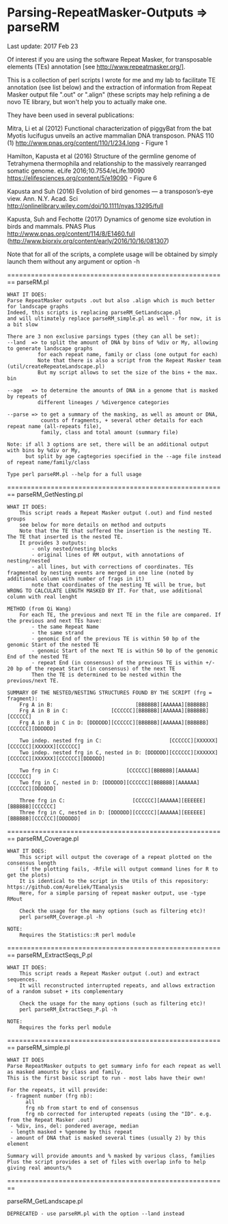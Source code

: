 Parsing-RepeatMasker-Outputs => parseRM
========================================================
Last update: 2017 Feb 23


Of interest if you are using the software Repeat Masker, for transposable elements (TEs) annotation [see http://www.repeatmasker.org/].

This is a collection of perl scripts I wrote for me and my lab to facilitate TE annotation (see list below) and the extraction of information from Repeat Masker output file ".out" or ".align" (these scripts may help refining a de novo TE library, but won't help you to actually make one.

They have been used in several publications:
   
   Mitra, Li et al (2012) Functional characterization of piggyBat from the bat Myotis lucifugus 
       unveils an active mammalian DNA transposon. PNAS 110 (1) 
       http://www.pnas.org/content/110/1/234.long - Figure 1

   Hamilton, Kapusta et al (2016) Structure of the germline genome of Tetrahymena thermophila 
       and relationship to the massively rearranged somatic genome. eLife 2016;10.7554/eLife.19090 
       https://elifesciences.org/content/5/e19090 - Figure 6

   Kapusta and Suh (2016) Evolution of bird genomes — a transposon’s-eye view. Ann. N.Y. Acad. Sci
       http://onlinelibrary.wiley.com/doi/10.1111/nyas.13295/full

   Kapusta, Suh and Fechotte (2017) Dynamics of genome size evolution in birds and mammals. PNAS Plus
       http://www.pnas.org/content/114/8/E1460.full
       (http://www.biorxiv.org/content/early/2016/10/16/081307)

Note that for all of the scripts, a complete usage will be obtained by simply launch them without any argument or option -h

========================================================
parseRM.pl

    WHAT IT DOES:
    Parse RepeatMasker outputs .out but also .align which is much better for landscape graphs
    Indeed, this scripts is replacing parseRM_GetLandscape.pl
    and will ultimately replace parseRM_simple.pl as well - for now, it is a bit slow

    There are 3 non exclusive parsings types (they can all be set):
    --land  => to split the amount of DNA by bins of %div or My, allowing to generate landscape graphs
              for each repeat name, family or class (one output for each)
              Note that there is also a script from the Repeat Masker team (util/createRepeateLandscape.pl)
			  But my script allows to set the size of the bins + the max. bin

    --age   => to determine the amounts of DNA in a genome that is masked by repeats of 
              different lineages / %divergence categories

    --parse => to get a summary of the masking, as well as amount or DNA, 
               counts of fragments, + several other details for each repeat name (all-repeats file), 
               family, class and total amount (summary file)

    Note: if all 3 options are set, there will be an additional output with bins by %div or My, 
          but split by age cagtegories specified in the --age file instead of repeat name/family/class 
    
    Type perl parseRM.pl --help for a full usage

========================================================
parseRM_GetNesting.pl

    WHAT IT DOES: 
        This script reads a Repeat Masker output (.out) and find nested groups
        see below for more details on method and outputs
        Note that the TE that suffered the insertion is the nesting TE. The TE that inserted is the nested TE.
        It provides 3 outputs:
            - only nested/nesting blocks
            - original lines of RM output, with annotations of nesting/nested
            - all lines, but with corrections of coordinates. TEs fragmented by nesting events are merged in one line (noted by additional column with number of frags in it)
            note that coordinates of the nesting TE will be true, but WRONG TO CALCULATE LENGTH MASKED BY IT. For that, use additional column with real lenght
	 
    METHOD (from Qi Wang)
        For each TE, the previous and next TE in the file are compared. If the previous and next TEs have:
            - the same Repeat Name
            - the same strand
            - genomic End of the previous TE is within 50 bp of the genomic Start of the nested TE
            - genomic Start of the next TE is within 50 bp of the genomic End of the nested TE
            - repeat End (in consensus) of the previous TE is within +/- 20 bp of the repeat Start (in consensus) of the next TE
            Then the TE is determined to be nested within the previous/next TE.
	 
    SUMMARY OF THE NESTED/NESTING STRUCTURES FOUND BY THE SCRIPT (frg = fragment):
        Frg A in B:                           [BBBBBB][AAAAAA][BBBBBB]
        Frg A in B in C:              [CCCCCC][BBBBBB][AAAAAA][BBBBBB][CCCCCC]
        Frg A in B in C in D: [DDDDDD][CCCCCC][BBBBBB][AAAAAA][BBBBBB][CCCCCC][DDDDDD]
		
        Two indep. nested frg in C:                      [CCCCCC][XXXXXX][CCCCCC][XXXXXX][CCCCCC]
        Two indep. nested frg in C, nested in D: [DDDDDD][CCCCCC][XXXXXX][CCCCCC][XXXXXX][CCCCCC][DDDDDD]	
		
        Two frg in C:                      [CCCCCC][BBBBBB][AAAAAA][CCCCCC]
        Two frg in C, nested in D: [DDDDDD][CCCCCC][BBBBBB][AAAAAA][CCCCCC][DDDDDD]
		   
        Three frg in C:                      [CCCCCC][AAAAAA][EEEEEE][BBBBBB][CCCCCC]
        Three frg in C, nested in D: [DDDDDD][CCCCCC][AAAAAA][EEEEEE][BBBBBB][CCCCCC][DDDDDD]
		
========================================================
parseRM_Coverage.pl

    WHAT IT DOES: 
        This script will output the coverage of a repeat plotted on the consensus length
        (if the plotting fails, -Rfile will output command lines for R to get the plots) 
        It is identical to the script in the Utils of this repository: https://github.com/4ureliek/TEanalysis
        Here, for a simple parsing of repeat masker output, use -type RMout

        Check the usage for the many options (such as filtering etc)!
        perl parseRM_Coverage.pl -h

    NOTE: 
        Requires the Statistics::R perl module
        
========================================================
parseRM_ExtractSeqs_P.pl

    WHAT IT DOES: 
        This script reads a Repeat Masker output (.out) and extract sequences.
        It will reconstructed interrupted repeats, and allows extraction of a random subset + its complementary
  
        Check the usage for the many options (such as filtering etc)!
        perl parseRM_ExtractSeqs_P.pl -h
 
    NOTE: 
        Requires the forks perl module
        
========================================================
parseRM_simple.pl

    WHAT IT DOES
    Parse RepeatMasker outputs to get summary info for each repeat as well as masked amounts by class and family.
    This is the first basic script to run - most labs have their own!
    
    For the repeats, it will provide:
     - fragment number (frg nb): 
          all
          frg nb from start to end of consensus
          frg nb corrected for interupted repeats (using the "ID". e.g. from the Repeat Masker .out)
     - %div, ins, del: pondered average, median
     - length masked + %genome by this repeat
     - amount of DNA that is masked several times (usually 2) by this element 
      
    Summary will provide amounts and % masked by various class, families
    Plus the script provides a set of files with overlap info to help giving real amounts/%

========================================================

parseRM_GetLandscape.pl

    DEPRECATED - use parseRM.pl with the option --land instead
